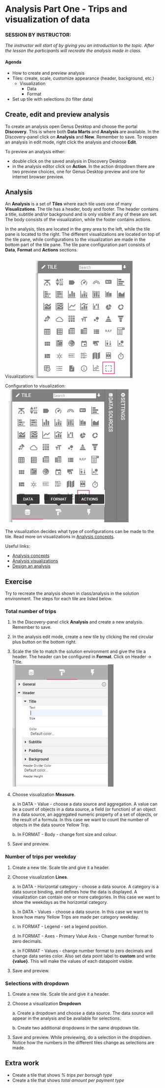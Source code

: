 
# Analysis Part One - Trips and visualization of data

### SESSION BY INSTRUCTOR: 
_The instructor will start of by giving you an introduction to the topic. After the lesson the participants will recreate the analysis made in class._

#### Agenda 

- How to create and preview analysis
- Tiles: create, scale, customize appearance (header, background, etc.)
	- Visualization
		- Data
		- Format 
- Set up tile with selections (to filter data)

## Create, edit and preview analysis

To create an analysis open Genus Desktop and choose the portal **Discovery**. This is where both **Data Marts** and **Analysis** are available. In the Discovery-panel click on **Analysis** and **New**. Remember to save. To reopen an analysis in edit mode, right click the analysis and choose **Edit**.  

To preview an analysis either: 

- double click on the saved analysis in Discovery Desktop
- in the analysis editor click on **Action**. In the action dropdown there are two preview choices, one for Genus Desktop preview and one for internet browser preview.   

## Analysis 

An **Analysis** is a set of **Tiles** where each tile uses one of many **Visualizations**. The tile has a header, body and footer. The header contains a title, subtitle and/or background and is only visible if any of these are set. The body consists of the visualization, while the footer contains actions.  

In the analysis, tiles are located in the grey area to the left, while the tile pane is located to the right. The different visualizations are located on top of the tile pane, while configurations to the visualization are made in the bottom part of the tile pane. The tile pane configuration part consists of **Data**, **Format** and **Actions** sections. 

Visualizations: 
![tile_visualizations.jpg](media/tile_visualizations.jpg) 

Configuration to visualization: 
![tile_pane.jpg](media/tile_pane.jpg) 

The visualization decides what type of configurations can be made to the tile. Read more on visualizations in [Analysis concepts](https://docs.genus.no/users/analyze-report-and-discover/analysis/concepts.html).  

Useful links: 
- [Analysis concepts](https://docs.genus.no/users/analyze-report-and-discover/analysis/concepts.html) 
- [Analysis visualizations](https://docs.genus.no/users/analyze-report-and-discover/analysis/visualizations.html)
- [Design an analysis](https://docs.genus.no/users/analyze-report-and-discover/analysis/designer/index.html) 

## Exercise  
Try to recreate the analysis shown in class/analysis in the solution environment. The steps for each tile are listed below.  

### Total number of trips

1. In the Discovery-panel click **Analysis** and create a new analysis. Remember to save.  

2. In the analysis edit mode, create a new tile by clicking the red circular plus button on the bottom right. 

3. Scale the tile to match the solution environment and give the tile a header. The header can be 		configured in **Format**. Click on Header -> Title.  
![tile_header.jpg](media/tile_header.jpg)  

4. Choose visualization **Measure**.
	
    a. In DATA - Value - choose a data source and aggregation. A value can be a count of objects in a data source, a field (or function) of an object in a data source, an aggregated numeric property of a set of objects, or the result of a formula. In this case we want to count the number of objects in the data source Yellow Trip.  
	
    b. In FORMAT - Body - change font size and colour.

5. Save and preview.

### Number of trips per weekday

1. Create a new tile. Scale tile and give it a header. 

2. Choose visualization **Lines**.

    a. In DATA - Horizontal category - choose a data source. A category is a data source binding, and defines how the data is displayed. A visualization can contain one or more categories. In this case we want to show the weekdays as the horizontal category.  

    b. In DATA - Values - choose a data source. In this case we want to know how many Yellow Trips are made per category weekday.

    c. In FORMAT - Legend - set a legend position. 

    d. In FORMAT - Axes - Primary Value Axis - Change number format to zero decimals.

    e. In FORMAT - Values - change number format to zero decimals and change data series color. Also set data point label to **custom** and write **{value}**. This will make the values of each datapoint visible. 

3. Save and preview. 

### Selections with dropdown

1. Create a new tile. Scale tile and give it a header. 

2. Choose a visualization **Dropdown**
	
    a. Create a dropdown and choose a data source. The data source will appear in the analysis and be available for selections.  

    b. Create two additional dropdowns in the same dropdown tile.  

3. Save and preview. While previewing, do a selection in the dropdown. Notice how the numbers in the different tiles change as selections are made. 

## Extra work 

- Create a tile that shows _% trips per borough type_ 
- Create a tile that shows _total amount per payment type_

